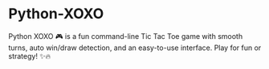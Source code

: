 # Python-XOXO
Python XOXO 🎮 is a fun command-line Tic Tac Toe game with smooth turns, auto win/draw detection, and an easy-to-use interface. Play for fun or strategy! ✨🔥
